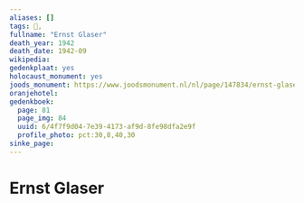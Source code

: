 ```yaml
---
aliases: []
tags: 👤, 
fullname: "Ernst Glaser"
death_year: 1942
death_date: 1942-09
wikipedia:
gedenkplaat: yes
holocaust_monument: yes
joods_monument: https://www.joodsmonument.nl/nl/page/147834/ernst-glaser
oranjehotel:
gedenkboek:
  page: 81
  page_img: 84
  uuid: 6/4f7f9d04-7e39-4173-af9d-8fe98dfa2e9f
  profile_photo: pct:30,8,40,30
sinke_page:
---
```

# Ernst Glaser

